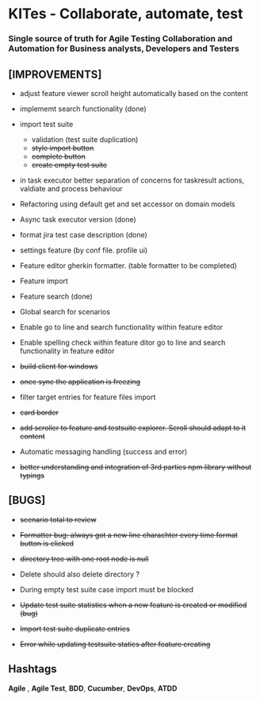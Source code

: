 # KITes - Collaborate, automate, test

### Single source of truth for Agile Testing Collaboration and Automation for Business analysts, Developers and Testers

## [IMPROVEMENTS]
* adjust feature viewer scroll height automatically based on the content
* implememt search functionality (done)
* import test suite 
    - validation (test suite duplication)
    - ~~style import button~~
    - ~~complete button~~
    - ~~create empty test suite~~
* in task executor better separation of concerns for taskresult actions, valdiate and process behaviour

 * Refactoring using default get and set accessor on domain models
 * Async task executor version (done)
  * format jira test case description (done)
  * settings feature (by conf file. profile ui)
  * Feature editor gherkin formatter. (table formatter to be completed)
  * Feature import
  * Feature search (done)
  * Global search for scenarios
  * Enable go to line and search functionality within feature editor
  * Enable spelling check within feature ditor go to line and search functionality in feature editor
  * ~~build client for windows~~
  * ~~once sync the application is freezing~~
  * filter target entries for feature files import
  * ~~card border~~
  * ~~add scroller to feature and testsuite explorer. Scroll should adapt to it content~~
  * Automatic messaging handling (success and error)
  * ~~better understanding and integration of 3rd parties npm library  without typings~~
 

## [BUGS]
  
 
 
  * ~~scenario total to review~~
 
  
  * ~~Formatter bug: always got a new line charachter every time format button is clicked~~
  
  * ~~directory tree with one root node is null~~
  * Delete should also delete directory ?
  * During empty test suite case import must be blocked
  * ~~Update test suite statistics when a new feature is created or modified (bug)~~
  * ~~Import test suite duplicate entries~~
  * ~~Error while updating testsuite statics after feature creating~~




## Hashtags
**Agile** , **Agile Test**, **BDD**, **Cucumber**, **DevOps**, **ATDD**

